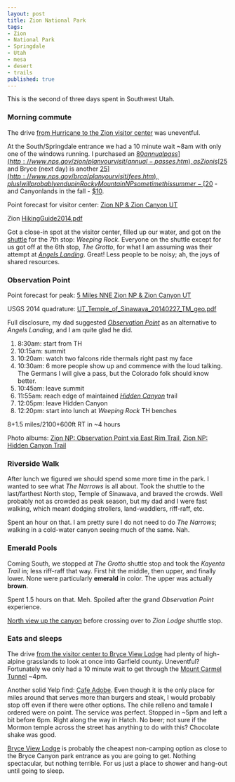 ```yaml
---
layout: post
title: Zion National Park
tags:
- Zion
- National Park
- Springdale
- Utah
- mesa
- desert
- trails
published: true
---
```

This is the second of three days spent in Southwest Utah.

### Morning commute
The drive [from Hurricane to the Zion visitor center](https://goo.gl/maps/ACQKm) was uneventful.

At the South/Springdale entrance we had a 10 minute wait ~8am with only one of the windows running.
I purchased an [$80 annual pass](http://www.nps.gov/zion/planyourvisit/annual-passes.htm),
as Zion is [$25](http://www.nps.gov/zion/planyourvisit/feesandreservations.htm)
and Bryce (next day) is another [$25](http://www.nps.gov/brca/planyourvisit/fees.htm),
plus I will probably end up in Rocky Mountain NP some time this summer -
[$20](http://www.nps.gov/romo/planyourvisit/fees.htm) - and Canyonlands in the fall -
[$10](http://www.nps.gov/cany/planyourvisit/fees.htm).

Point forecast for visitor center: [Zion NP & Zion Canyon UT](http://forecast.weather.gov/MapClick.php?lat=37.199864&lon=-112.9874359)

Zion [HikingGuide2014.pdf](https://drive.google.com/open?id=0B0yT30uCaFvvdDNySVgyWXczTVE)

Got a close-in spot at the visitor center, filled up our water, and got on the
[shuttle](http://www.citrusmilo.com/zionguide/shuttlesystem.cfm)
for the 7th stop: _Weeping Rock_. Everyone on the shuttle except for us
got off at the 6th stop, _The Grotto_, for what I am assuming was their attempt
at [_Angels Landing_](http://www.citrusmilo.com/zionguide/angelslanding.cfm).
Great! Less people to be noisy; ah, the joys of shared resources.

### Observation Point
Point forecast for peak: [5 Miles NNE Zion NP & Zion Canyon UT](http://forecast.weather.gov/MapClick.php?lat=37.2809165&lon=-112.9390522)

USGS 2014 quadrature: [UT_Temple_of_Sinawava_20140227_TM_geo.pdf](https://drive.google.com/open?id=0B0yT30uCaFvvTjZkb3FNODVVUDA)

Full disclosure, my dad suggested
[_Observation Point_](http://www.citrusmilo.com/zionguide/obspoint.cfm)
as an alternative to _Angels Landing_, and I am quite glad he did.

1. 8:30am: start from TH
2. 10:15am: summit
3. 10:20am: watch two falcons ride thermals right past my face
4. 10:30am: 6 more people show up and commence with the loud talking.
The Germans I will give a pass, but the Colorado folk should know better.
5. 10:45am: leave summit
6. 11:55am: reach edge of maintained [_Hidden Canyon_](http://www.citrusmilo.com/zionguide/hiddencanyon.cfm) trail
7. 12:05pm: leave Hidden Canyon
8. 12:20pm: start into lunch at _Weeping Rock_ TH benches

8+1.5 miles/2100+600ft RT in ~4 hours

Photo albums:
[Zion NP: Observation Point via East Rim Trail](https://www.dropbox.com/sc/1kp9l3xjqt83mch/AABzh4yvjVwkIz8PgEzLhl1Na),
[Zion NP: Hidden Canyon Trail](https://www.dropbox.com/sc/63iw1cuu7va99af/AABmMch3CLr0PrHuwo9j5oDwa)

### Riverside Walk
After lunch we figured we should spend some more time in the park.
I wanted to see what _The Narrows_ is all about. Took the shuttle to the
last/farthest North stop, Temple of Sinawava, and braved the crowds.
Well probably not as crowded as peak season, but my dad and I were fast walking,
which meant dodging strollers, land-waddlers, riff-raff, etc.

Spent an hour on that. I am pretty sure I do not need to do _The Narrows_;
walking in a cold-water canyon seeing much of the same. Nah.

### Emerald Pools
Coming South, we stopped at _The Grotto_ shuttle stop and took the _Kayenta Trail_ in;
less riff-raff that way. First hit the middle, then upper, and finally lower.
None were particularly __emerald__ in color. The upper was actually __brown__.

Spent 1.5 hours on that. Meh. Spoiled after the grand _Observation Point_ experience.

[North view up the canyon](https://www.dropbox.com/sc/mn1f9y5rzmg4xql/AABTfy4aMjNPMOvwV9roOb6ba)
before crossing over to _Zion Lodge_ shuttle stop.

### Eats and sleeps
The drive [from the visitor center to Bryce View Lodge](https://goo.gl/maps/8SxRI)
had plenty of high-alpine grasslands to look at once into Garfield county.
Uneventful? Fortunately we only had a 10 minute wait to get through the
[Mount Carmel Tunnel](http://www.nps.gov/zion/planyourvisit/the-zion-mount-carmel-tunnel.htm)
~4pm.

Another solid Yelp find: [Cafe Adobe](http://www.yelp.com/biz/adobe-deli-hatch).
Even though it is the only place for miles around that serves more than
burgers and steak, I would probably stop off even if there were other options.
The chile relleno and tamale I ordered were on point. The service was perfect.
Stopped in ~5pm and left a bit before 6pm. Right along the way in Hatch.
No beer; not sure if the Mormon temple across the street has anything to do with this?
Chocolate shake was good.

[Bryce View Lodge](http://www.bryceviewlodge.com/) is probably the cheapest
non-camping option as close to the Bryce Canyon park entrance as you are going to get.
Nothing spectacular, but nothing terrible. For us just a place to shower and
hang-out until going to sleep.

